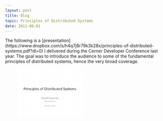 ```yaml
---
layout: post
title: Blog
topic: Principles of Distributed Systems
date: 2011-06-01
---
```

<div class="content" markdown="1">
The following is a [presentation](https://www.dropbox.com/s/h4q7j8r79k3k28x/principles-of-distributed-systems.pdf?dl=0) I delivered during the Cerner Developer Conference last year. The goal was to introduce the audience to some of the fundamental principles of distributed systems, hence the very broad coverage.

[
    <figure class="image">
        <img src="/images/principles-of-distributed-systems.png" style="width:50%">
    </figure>
](https://www.dropbox.com/s/h4q7j8r79k3k28x/principles-of-distributed-systems.pdf?dl=0)
</div>

